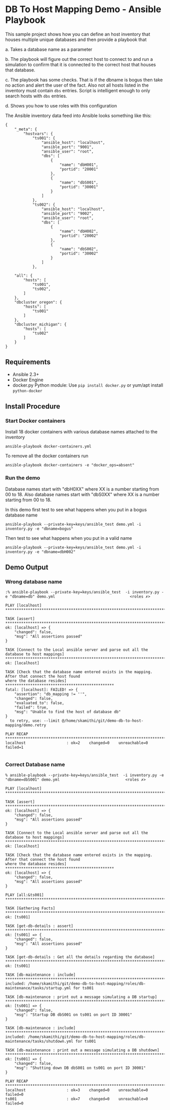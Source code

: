 # DB To Host Mapping Demo - Ansible Playbook

This sample project shows how you can define an host inventory that houses
multiple unique databases and then provide a playbook that

a. Takes a database name as a parameter

b. The playbook will figure out the correct host to connect to and run a simulation
to confirm that it is connected to the correct host that houses that database.

c. The playbook has some checks. That is if the dbname is bogus then take no action and
alert the user of the fact. Also not all hosts listed in the inventory must contain ``dbs`` entries.
Script is intelligent enough to only search hosts with ``dbs`` entries.

d. Shows you how to use roles with this configuration

The Ansible inventory data feed into Ansible looks something like this:

```
{
    "_meta": {
        "hostvars": {
            "ts001": {
                "ansible_host": "localhost",
                "ansible_port": "9001",
                "ansible_user": "root",
                "dbs": [
                    {
                        "name": "dbH001",
                        "portid": "20001"
                    },
                    {
                        "name": "dbS001",
                        "portid": "30001"
                    }
                ]
            },
            "ts002": {
                "ansible_host": "localhost",
                "ansible_port": "9002",
                "ansible_user": "root",
                "dbs": [
                    {
                        "name": "dbH002",
                        "portid": "20002"
                    },
                    {
                        "name": "dbS002",
                        "portid": "30002"
                    }
                ]
            },

    "all": {
        "hosts": [
            "ts001",
            "ts002",
        ]
    },
    "dbcluster_oregon": {
        "hosts": [
            "ts001"
        ]
    },
    "dbcluster_michigan": {
        "hosts": [
            "ts002"
        ]
    }
}

```
## Requirements

* Ansible 2.3+
* Docker Engine
* docker.py Python module: Use ``pip install docker.py`` or yum/apt install ``python-docker``


## Install Procedure


### Start Docker containers
Install 18 docker containers with various database names attached to the inventory
```
ansible-playbook docker-containers.yml
```

To remove  all the docker containers run
```
ansible-playbook docker-containers -e "docker_ops=absent"
```

### Run the demo

Database names start with "dbH0XX" where XX is a number starting from 00 to 18.
Also database names start with "dbS0XX" where XX is a number starting from 00 to 18.

In this demo first test to see what happens when you put in a bogus database name

```
ansible-playbook --private-key=keys/ansible_test demo.yml -i inventory.py -e "dbname=bogus"
```

Then test to see what happens when you put in a valid name

```
ansible-playbook --private-key=keys/ansible_test demo.yml -i inventory.py -e "dbname=dbH002"
```

## Demo Output


### Wrong database name
```
:% ansible-playbook --private-key=keys/ansible_test  -i inventory.py -e "dbname=db" demo.yml                                 <roles ✗>

PLAY [localhost] ***************************************************************************************************************************************************************

TASK [assert] ******************************************************************************************************************************************************************
ok: [localhost] => {
    "changed": false,
    "msg": "All assertions passed"
}

TASK [Connect to the Local ansible server and parse out all the database to host mappings] *************************************************************************************
ok: [localhost]

TASK [Check that the database name entered exists in the mapping. After that connect the host found
where the database resides] ************************************************
fatal: [localhost]: FAILED! => {
    "assertion": "db_mapping != ''",
    "changed": false,
    "evaluated_to": false,
    "failed": true,
    "msg": "Unable to find the host of database db"
}
  to retry, use: --limit @/home/skamithi/git/demo-db-to-host-mapping/demo.retry

PLAY RECAP *********************************************************************************************************************************************************************
localhost                  : ok=2    changed=0    unreachable=0    failed=1


```


### Correct Database name

```
% ansible-playbook --private-key=keys/ansible_test  -i inventory.py -e "dbname=dbS001" demo.yml                             <roles ✗>

PLAY [localhost] ***************************************************************************************************************************************************************

TASK [assert] ******************************************************************************************************************************************************************
ok: [localhost] => {
    "changed": false,
    "msg": "All assertions passed"
}

TASK [Connect to the Local ansible server and parse out all the database to host mappings] *************************************************************************************
ok: [localhost]

TASK [Check that the database name entered exists in the mapping. After that connect the host found
where the database resides] ************************************************
ok: [localhost] => {
    "changed": false,
    "msg": "All assertions passed"
}

PLAY [all:&ts001] **************************************************************************************************************************************************************

TASK [Gathering Facts] *********************************************************************************************************************************************************
ok: [ts001]

TASK [get-db-details : assert] *************************************************************************************************************************************************
ok: [ts001] => {
    "changed": false,
    "msg": "All assertions passed"
}

TASK [get-db-details : Get all the details regarding the database] *************************************************************************************************************
ok: [ts001]

TASK [db-maintenance : include] ************************************************************************************************************************************************
included: /home/skamithi/git/demo-db-to-host-mapping/roles/db-maintenance/tasks/startup.yml for ts001

TASK [db-maintenance : print out a message simulating a DB startup] ************************************************************************************************************
ok: [ts001] => {
    "changed": false,
    "msg": "Startup DB dbS001 on ts001 on port ID 30001"
}

TASK [db-maintenance : include] ************************************************************************************************************************************************
included: /home/skamithi/git/demo-db-to-host-mapping/roles/db-maintenance/tasks/shutdown.yml for ts001

TASK [db-maintenance : print out a message simulating a DB shutdown] ***********************************************************************************************************
ok: [ts001] => {
    "changed": false,
    "msg": "Shutting down DB dbS001 on ts001 on port ID 30001"
}

PLAY RECAP *********************************************************************************************************************************************************************
localhost                  : ok=3    changed=0    unreachable=0    failed=0
ts001                      : ok=7    changed=0    unreachable=0    failed=0


```
